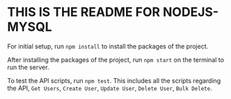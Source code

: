# THIS IS THE README FOR NODEJS-MYSQL

For initial setup, run `npm install` to install the packages of the project.

After installing the packages of the project, run `npm start` on the terminal to run the server.

To test the API scripts, run `npm test`. This includes all the scripts regarding the API, `Get Users`, `Create User`, `Update User`, `Delete User`, `Bulk Delete`.